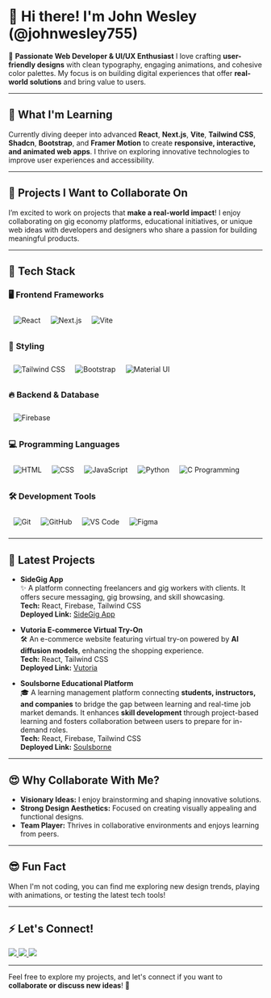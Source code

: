 # **👋 Hi there! I'm John Wesley (@johnwesley755)**

🌟 **Passionate Web Developer & UI/UX Enthusiast**
I love crafting **user-friendly designs** with clean typography, engaging animations, and cohesive color palettes. My focus is on building digital experiences that offer **real-world solutions** and bring value to users.

---

## 🚀 **What I'm Learning**

Currently diving deeper into advanced **React**, **Next.js**, **Vite**, **Tailwind CSS**, **Shadcn**, **Bootstrap**, and **Framer Motion** to create **responsive, interactive, and animated web apps**. I thrive on exploring innovative technologies to improve user experiences and accessibility.

---

## 💼 **Projects I Want to Collaborate On**

I’m excited to work on projects that **make a real-world impact**! I enjoy collaborating on gig economy platforms, educational initiatives, or unique web ideas with developers and designers who share a passion for building meaningful products.

---

## 🔧 **Tech Stack**

### 🖥 **Frontend Frameworks**
<img src="https://img.icons8.com/color/48/000000/react-native.png" alt="React" style="margin: 10px;" align="left" />
<img src="https://img.icons8.com/color/48/000000/nextjs.png" alt="Next.js" style="margin: 10px;" align="left" />
<img src="https://img.icons8.com/color/48/000000/vite.png" alt="Vite" style="margin: 10px;" align="left" />
<br clear="all" />

### 🎨 **Styling**
<img src="https://img.icons8.com/color/48/000000/tailwind_css.png" alt="Tailwind CSS" style="margin: 10px;" align="left" />
<img src="https://img.icons8.com/color/48/000000/bootstrap.png" alt="Bootstrap" style="margin: 10px;" align="left" />
<img src="https://img.icons8.com/color/48/000000/material-ui.png" alt="Material UI" style="margin: 10px;" align="left" />
<br clear="all" />

### 🔥 **Backend & Database**
<img src="https://img.icons8.com/color/48/000000/firebase.png" alt="Firebase" style="margin: 10px;" align="left" />
<br clear="all" />

### 💻 **Programming Languages**
<img src="https://img.icons8.com/color/48/000000/html-5.png" alt="HTML" style="margin: 10px;" align="left" />
<img src="https://img.icons8.com/color/48/000000/css3.png" alt="CSS" style="margin: 10px;" align="left" />
<img src="https://img.icons8.com/color/48/000000/javascript.png" alt="JavaScript" style="margin: 10px;" align="left" />
<img src="https://img.icons8.com/color/48/000000/python.png" alt="Python" style="margin: 10px;" align="left" />
<img src="https://img.icons8.com/color/48/000000/c-programming.png" alt="C Programming" style="margin: 10px;" align="left" />
<br clear="all" />

### 🛠 **Development Tools**
<img src="https://img.icons8.com/color/48/000000/git.png" alt="Git" style="margin: 10px;" align="left" />
<img src="https://img.icons8.com/color/48/000000/github.png" alt="GitHub" style="margin: 10px;" align="left" />
<img src="https://img.icons8.com/color/48/000000/visual-studio-code-2019.png" alt="VS Code" style="margin: 10px;" align="left" />
<img src="https://img.icons8.com/color/48/000000/figma.png" alt="Figma" style="margin: 10px;" align="left" />
<br clear="all" />

---

## 📂 **Latest Projects**

- **SideGig App**\
  ✨ A platform connecting freelancers and gig workers with clients. It offers secure messaging, gig browsing, and skill showcasing.\
  **Tech:** React, Firebase, Tailwind CSS\
  **Deployed Link:** [SideGig App](https://side-gig-website.web.app/)

- **Vutoria E-commerce Virtual Try-On**\
  🛠️ An e-commerce website featuring virtual try-on powered by **AI diffusion models**, enhancing the shopping experience.\
  **Tech:** React, Tailwind CSS\
  **Deployed Link:** [Vutoria](https://vutoria-60389.web.app/)

- **Soulsborne Educational Platform**\
  🎓 A learning management platform connecting **students, instructors, and companies** to bridge the gap between learning and real-time job market demands. It enhances **skill development** through project-based learning and fosters collaboration between users to prepare for in-demand roles.\
  **Tech:** React, Firebase, Tailwind CSS\
  **Deployed Link:** [Soulsborne](https://soulsborne-261a4.web.app/)

---

## 😍 **Why Collaborate With Me?**

- **Visionary Ideas:** I enjoy brainstorming and shaping innovative solutions.
- **Strong Design Aesthetics:** Focused on creating visually appealing and functional designs.
- **Team Player:** Thrives in collaborative environments and enjoys learning from peers.

---

## 😎 **Fun Fact**

When I'm not coding, you can find me exploring new design trends, playing with animations, or testing the latest tech tools!

---

## ⚡ **Let's Connect!**

<p align="left">
  <a href="https://www.linkedin.com/in/john-wesley-6707ab258/">
    <img src="https://img.shields.io/badge/-LinkedIn-0A66C2?style=for-the-badge&logo=linkedin&logoColor=white" />
  </a>
  <a href="https://twitter.com/JohnWesley97513">
    <img src="https://img.shields.io/badge/-Twitter-1DA1F2?style=for-the-badge&logo=twitter&logoColor=white" />
  </a>
  <a href="https://john-wesley-eeb1d.web.app/">
    <img src="https://img.shields.io/badge/-Portfolio-black?style=for-the-badge&logo=google-chrome&logoColor=white" />
  </a>
</p>

---

Feel free to explore my projects, and let's connect if you want to **collaborate or discuss new ideas**! 🚀

